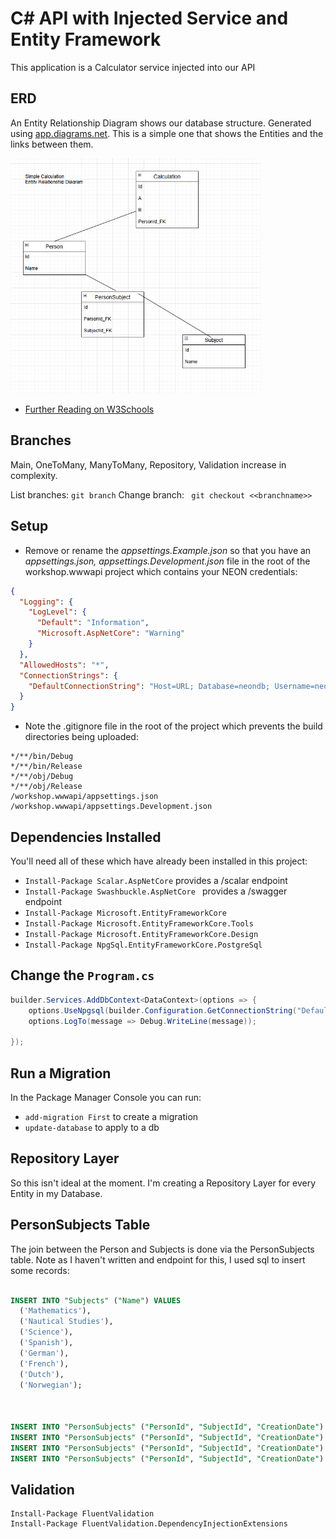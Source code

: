 # C# API with Injected Service and Entity Framework

This application is a Calculator service injected into our API

## ERD

An Entity Relationship Diagram shows our database structure. Generated using [app.diagrams.net](https://app.diagrams.net/). This is a simple one that shows the Entities and the links between them.

<img src="erd.png" alt="Description" width="400px">

- [Further Reading on W3Schools](https://www.w3schools.in/dbms/er-model)

## Branches

Main, OneToMany, ManyToMany, Repository, Validation increase in complexity.

List branches: `git branch`
Change branch: ` git checkout <<branchname>>`

## Setup

- Remove or rename the _appsettings.Example.json_ so that you have an _appsettings.json, appsettings.Development.json_ file in the root of the workshop.wwwapi project which contains your NEON credentials:

```json
{
  "Logging": {
    "LogLevel": {
      "Default": "Information",
      "Microsoft.AspNetCore": "Warning"
    }
  },
  "AllowedHosts": "*",
  "ConnectionStrings": {
    "DefaultConnectionString": "Host=URL; Database=neondb; Username=neondb_owner; Password=PASSWORD;"
  }
}
```

- Note the .gitignore file in the root of the project which prevents the build directories being uploaded:

```
*/**/bin/Debug
*/**/bin/Release
*/**/obj/Debug
*/**/obj/Release
/workshop.wwwapi/appsettings.json
/workshop.wwwapi/appsettings.Development.json
```

## Dependencies Installed

You'll need all of these which have already been installed in this project:

- `Install-Package Scalar.AspNetCore` provides a /scalar endpoint
- `Install-Package Swashbuckle.AspNetCore ` provides a /swagger endpoint
- `Install-Package Microsoft.EntityFrameworkCore`
- `Install-Package Microsoft.EntityFrameworkCore.Tools`
- `Install-Package Microsoft.EntityFrameworkCore.Design`
- `Install-Package NpgSql.EntityFrameworkCore.PostgreSql`

## Change the `Program.cs`

```cs
builder.Services.AddDbContext<DataContext>(options => {
    options.UseNpgsql(builder.Configuration.GetConnectionString("DefaultConnectionString"));
    options.LogTo(message => Debug.WriteLine(message));

});

```

## Run a Migration

In the Package Manager Console you can run:

- `add-migration First` to create a migration
- `update-database` to apply to a db

## Repository Layer

So this isn't ideal at the moment. I'm creating a Repository Layer for every Entity in my Database.

## PersonSubjects Table

The join between the Person and Subjects is done via the PersonSubjects table. Note as I haven't written and endpoint for this, I used sql to insert some records:

```sql

INSERT INTO "Subjects" ("Name") VALUES
  ('Mathematics'),
  ('Nautical Studies'),
  ('Science'),
  ('Spanish'),
  ('German'),
  ('French'),
  ('Dutch'),
  ('Norwegian');



INSERT INTO "PersonSubjects" ("PersonId", "SubjectId", "CreationDate") VALUES (1, 3, CURRENT_TIMESTAMP);
INSERT INTO "PersonSubjects" ("PersonId", "SubjectId", "CreationDate") VALUES (1, 1, CURRENT_TIMESTAMP);
INSERT INTO "PersonSubjects" ("PersonId", "SubjectId", "CreationDate") VALUES (1, 6, CURRENT_TIMESTAMP);
INSERT INTO "PersonSubjects" ("PersonId", "SubjectId", "CreationDate") VALUES (1, 7, CURRENT_TIMESTAMP);

```

## Validation

```
Install-Package FluentValidation
Install-Package FluentValidation.DependencyInjectionExtensions
```

